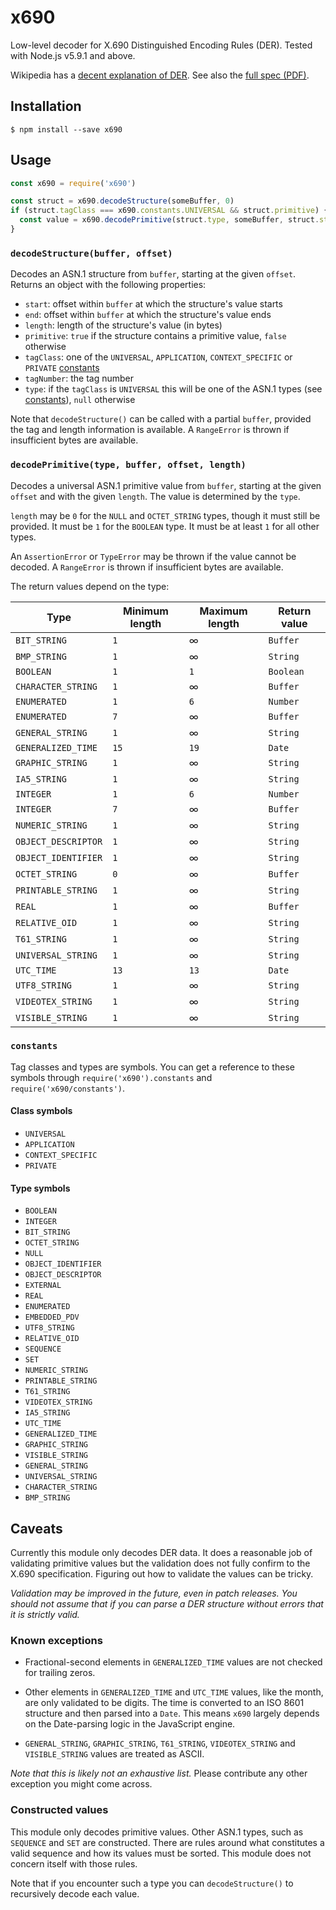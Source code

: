 # x690

Low-level decoder for X.690 Distinguished Encoding Rules (DER). Tested with
Node.js v5.9.1 and above.

Wikipedia has a [decent explanation of
DER](https://en.wikipedia.org/wiki/X.690#DER_encoding). See also the [full spec
(PDF)](https://www.itu.int/rec/dologin_pub.asp?lang=e&id=T-REC-X.690-201508-I!!PDF-E&type=items).

## Installation

```console
$ npm install --save x690
```

## Usage

```js
const x690 = require('x690')

const struct = x690.decodeStructure(someBuffer, 0)
if (struct.tagClass === x690.constants.UNIVERSAL && struct.primitive) {
  const value = x690.decodePrimitive(struct.type, someBuffer, struct.start, struct.length)
}
```

### `decodeStructure(buffer, offset)`

Decodes an ASN.1 structure from `buffer`, starting at the given `offset`.
Returns an object with the following properties:

* `start`: offset within `buffer` at which the structure's value starts
* `end`: offset within `buffer` at which the structure's value ends
* `length`: length of the structure's value (in bytes)
* `primitive`: `true` if the structure contains a primitive value, `false`
otherwise
* `tagClass`: one of the `UNIVERSAL`, `APPLICATION`, `CONTEXT_SPECIFIC` or
`PRIVATE` [constants](#constants)
* `tagNumber`: the tag number
* `type`: if the `tagClass` is `UNIVERSAL` this will be one of the ASN.1 types
(see [constants](#constants)), `null` otherwise

Note that `decodeStructure()` can be called with a partial `buffer`, provided
the tag and length information is available. A `RangeError` is thrown if
insufficient bytes are available.

### `decodePrimitive(type, buffer, offset, length)`

Decodes a universal ASN.1 primitive value from `buffer`, starting at the given
`offset` and with the given `length`. The value is determined by the `type`.

`length` may be `0` for the `NULL` and `OCTET_STRING` types, though it must
still be provided. It must be `1` for the `BOOLEAN` type. It must be at least
`1` for all other types.

An `AssertionError` or `TypeError` may be thrown if the value cannot be decoded.
A `RangeError` is thrown if insufficient bytes are available.

The return values depend on the type:

Type|Minimum length|Maximum length|Return value
---|---|---|---
`BIT_STRING`|`1`|∞|`Buffer`
`BMP_STRING`|`1`|∞|`String`
`BOOLEAN`|`1`|`1`|`Boolean`
`CHARACTER_STRING`|`1`|∞|`Buffer`
`ENUMERATED`|`1`|`6`|`Number`
`ENUMERATED`|`7`|∞|`Buffer`
`GENERAL_STRING`|`1`|∞|`String`
`GENERALIZED_TIME`|`15`|`19`|`Date`
`GRAPHIC_STRING`|`1`|∞|`String`
`IA5_STRING`|`1`|∞|`String`
`INTEGER`|`1`|`6`|`Number`
`INTEGER`|`7`|∞|`Buffer`
`NUMERIC_STRING`|`1`|∞|`String`
`OBJECT_DESCRIPTOR`|`1`|∞|`String`
`OBJECT_IDENTIFIER`|`1`|∞|`String`
`OCTET_STRING`|`0`|∞|`Buffer`
`PRINTABLE_STRING`|`1`|∞|`String`
`REAL`|`1`|∞|`Buffer`
`RELATIVE_OID`|`1`|∞|`String`
`T61_STRING`|`1`|∞|`String`
`UNIVERSAL_STRING`|`1`|∞|`String`
`UTC_TIME`|`13`|`13`|`Date`
`UTF8_STRING`|`1`|∞|`String`
`VIDEOTEX_STRING`|`1`|∞|`String`
`VISIBLE_STRING`|`1`|∞|`String`

### `constants`

Tag classes and types are symbols. You can get a reference to these symbols
through `require('x690').constants` and `require('x690/constants')`.

#### Class symbols

* `UNIVERSAL`
* `APPLICATION`
* `CONTEXT_SPECIFIC`
* `PRIVATE`

#### Type symbols

* `BOOLEAN`
* `INTEGER`
* `BIT_STRING`
* `OCTET_STRING`
* `NULL`
* `OBJECT_IDENTIFIER`
* `OBJECT_DESCRIPTOR`
* `EXTERNAL`
* `REAL`
* `ENUMERATED`
* `EMBEDDED_PDV`
* `UTF8_STRING`
* `RELATIVE_OID`
* `SEQUENCE`
* `SET`
* `NUMERIC_STRING`
* `PRINTABLE_STRING`
* `T61_STRING`
* `VIDEOTEX_STRING`
* `IA5_STRING`
* `UTC_TIME`
* `GENERALIZED_TIME`
* `GRAPHIC_STRING`
* `VISIBLE_STRING`
* `GENERAL_STRING`
* `UNIVERSAL_STRING`
* `CHARACTER_STRING`
* `BMP_STRING`

## Caveats

Currently this module only decodes DER data. It does a reasonable job of
validating primitive values but the validation does not fully confirm to the
X.690 specification. Figuring out how to validate the values can be tricky.

*Validation may be improved in the future, even in patch releases. You should not
assume that if you can parse a DER structure without errors that it is strictly
valid.*

### Known exceptions

* Fractional-second elements in `GENERALIZED_TIME` values are not checked for
trailing zeros.

* Other elements in `GENERALIZED_TIME` and `UTC_TIME` values, like the month,
are only validated to be digits. The time is converted to an ISO 8601 structure
and then parsed into a `Date`. This means `x690` largely depends on the
Date-parsing logic in the JavaScript engine.

* `GENERAL_STRING`, `GRAPHIC_STRING`, `T61_STRING`, `VIDEOTEX_STRING` and
`VISIBLE_STRING` values are treated as ASCII.

*Note that this is likely not an exhaustive list.* Please contribute any other exception you might come across.

### Constructed values

This module only decodes primitive values. Other ASN.1 types, such as `SEQUENCE`
and `SET` are constructed. There are rules around what constitutes a valid
sequence and how its values must be sorted. This module does not concern itself
with those rules.

Note that if you encounter such a type you can `decodeStructure()` to
recursively decode each value.
